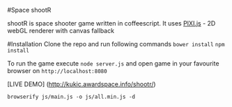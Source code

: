 #Space shootR

shootR is space shooter game written in coffeescript. It uses [PIXI.js](http://www.pixijs.com/) - 2D webGL renderer with canvas fallback

#Installation
Clone the repo and run following commands
`bower install`
`npm install`

To run the game execute `node server.js` and open game in your favourite browser on `http://localhost:8080`


[LIVE DEMO] (http://kukic.awardspace.info/shootr/)


`browserify js/main.js -o js/all.min.js -d`
